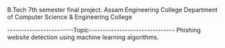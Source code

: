 B.Tech 7th semester final project.
Assam Engineering College
Department of Computer Science & Engineering College

------------------------Topic-------------------------------
Phishing website detection using machine learning algorithms.

